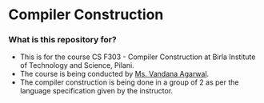 # Compiler Construction #
### What is this repository for? ###

* This is for the course CS F303 - Compiler Construction at Birla Institute of Technology and Science, Pilani.
* The course is being conducted by [Ms. Vandana Agarwal](http://universe.bits-pilani.ac.in/pilani/vandana/Profile).
* The compiler construction is being done in a group of 2 as per the language specification given by the instructor.